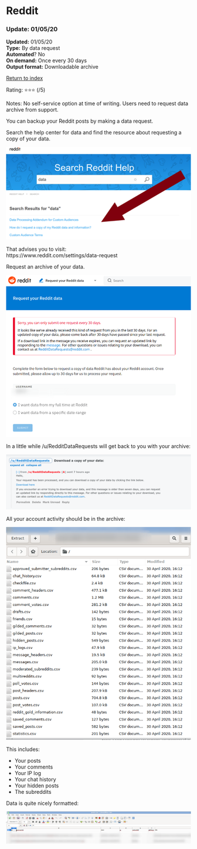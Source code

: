 # Reddit

### Update: 01/05/20

**Updated:** 01/05/20 <br/>
**Type:** By data request <br/>
**Automated**? No <br/>
**On demand:** Once every 30 days <br/>
**Output format:** Downloadable archive

[Return to index](https://github.com/danielrosehilljlm/CloudBackupApproaches)

Rating: ⭐⭐⭐ (/5)

Notes: No self-service option at time of writing. Users need to request data archive from support. 

<p>You can backup your Reddit posts by making a data request.</p>

<p>Search the help center for data and find the resource about requesting a copy of your data.

![Reddit help center](/images/reddit_1.png)

<p>That advises you to visit:<br/>
https://www.reddit.com/settings/data-request</p>


<p>Request an archive of your data.<br/>

![Reddit help center](/images/reddit_2.png)

<p>In a little while /u/RedditDataRequests will get back to you with your archive:


![Reddit help center](/images/reddit_3.png)

<p>All your account activity should be in the archive:


![Reddit help center](/images/reddit_4.png)

This includes:

* Your posts
* Your comments
* Your IP log
* Your chat history
* Your hidden posts 
* The subreddits

</p>

<p>Data is quite nicely formatted:

![Reddit help center](/images/reddit_5.png)
